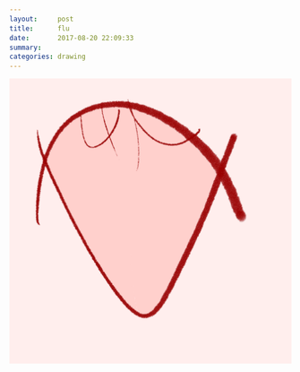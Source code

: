 ```yaml
---
layout:     post
title:      flu
date:       2017-08-20 22:09:33
summary:    
categories: drawing
---
```

![flu](/images/diary/flu.png ".")
